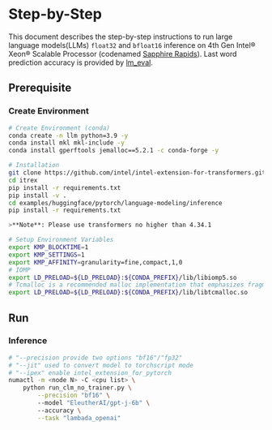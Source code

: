 Step-by-Step
============
This document describes the step-by-step instructions to run large language models(LLMs) `float32` and `bfloat16` inference on 4th Gen Intel® Xeon® Scalable Processor (codenamed [Sapphire Rapids](https://www.intel.com/content/www/us/en/products/docs/processors/xeon-accelerated/4th-gen-xeon-scalable-processors.html)). Last word prediction accuracy is provided by [lm_eval](https://github.com/EleutherAI/lm-evaluation-harness.git).


## Prerequisite
### Create Environment
```bash
# Create Environment (conda)
conda create -n llm python=3.9 -y
conda install mkl mkl-include -y
conda install gperftools jemalloc==5.2.1 -c conda-forge -y

# Installation
git clone https://github.com/intel/intel-extension-for-transformers.git itrex
cd itrex
pip install -r requirements.txt
pip install -v .
cd examples/huggingface/pytorch/language-modeling/inference
pip install -r requirements.txt

>**Note**: Please use transformers no higher than 4.34.1

# Setup Environment Variables
export KMP_BLOCKTIME=1
export KMP_SETTINGS=1
export KMP_AFFINITY=granularity=fine,compact,1,0
# IOMP
export LD_PRELOAD=${LD_PRELOAD}:${CONDA_PREFIX}/lib/libiomp5.so
# Tcmalloc is a recommended malloc implementation that emphasizes fragmentation avoidance and scalable concurrency support.
export LD_PRELOAD=${LD_PRELOAD}:${CONDA_PREFIX}/lib/libtcmalloc.so
```

## Run

### Inference

```bash
# "--precision provide two options "bf16"/"fp32"
# "--jit" used to convert model to torchscript mode
# "--ipex" enable intel_extension_for_pytorch
numactl -m <node N> -C <cpu list> \
    python run_clm_no_trainer.py \
        --precision "bf16" \ 
        --model "EleutherAI/gpt-j-6b" \ 
        --accuracy \
        --task "lambada_openai"
```
